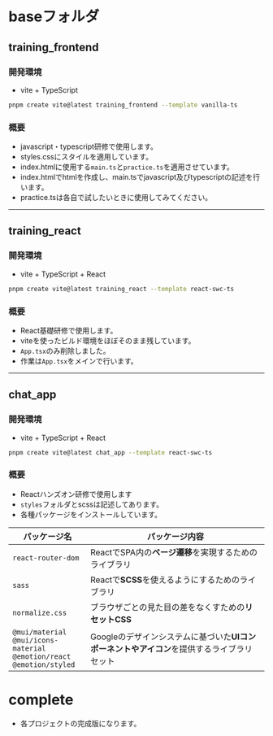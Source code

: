# baseフォルダ
## training_frontend
### 開発環境
* vite + TypeScript
```bash
pnpm create vite@latest training_frontend --template vanilla-ts
```
### 概要
* javascript・typescript研修で使用します。
* styles.cssにスタイルを適用しています。
* index.htmlに使用する`main.ts`と`practice.ts`を適用させています。
* index.htmlでhtmlを作成し、main.tsでjavascript及びtypescriptの記述を行います。
* practice.tsは各自で試したいときに使用してみてください。

*** 
## training_react
### 開発環境
* vite + TypeScript + React
```bash
pnpm create vite@latest training_react --template react-swc-ts
```
### 概要
* React基礎研修で使用します。
* viteを使ったビルド環境をほぼそのまま残しています。
* `App.tsx`のみ削除しました。
* 作業は`App.tsx`をメインで行います。

*** 
## chat_app
### 開発環境
* vite + TypeScript + React
```bash
pnpm create vite@latest chat_app --template react-swc-ts
```

### 概要
* Reactハンズオン研修で使用します
* `styles`フォルダとscssは記述してあります。
* 各種パッケージをインストールしています。

| パッケージ名 | パッケージ内容 |
|--------------|----------------|
| `react-router-dom` | ReactでSPA内の**ページ遷移**を実現するためのライブラリ |
| `sass` | Reactで**SCSS**を使えるようにするためのライブラリ |
| `normalize.css` | ブラウザごとの見た目の差をなくすための**リセットCSS** |
| `@mui/material`<br>`@mui/icons-material`<br>`@emotion/react`<br>`@emotion/styled` | Googleのデザインシステムに基づいた**UIコンポーネントやアイコン**を提供するライブラリセット |


# complete
* 各プロジェクトの完成版になります。



